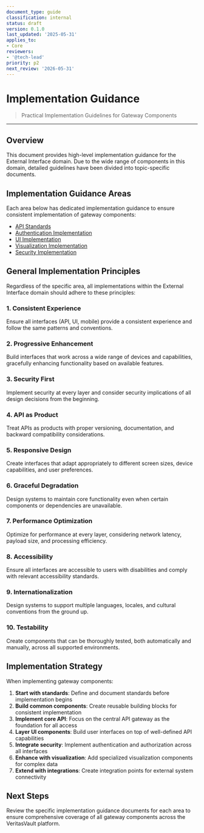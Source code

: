 ```yaml
---
document_type: guide
classification: internal
status: draft
version: 0.1.0
last_updated: '2025-05-31'
applies_to:
- Core
reviewers:
- '@tech-lead'
priority: p2
next_review: '2026-05-31'
---
```


# Implementation Guidance

> Practical Implementation Guidelines for Gateway Components

---

## Overview

This document provides high-level implementation guidance for the External Interface domain. Due to the wide range of components in this domain, detailed guidelines have been divided into topic-specific documents.

## Implementation Guidance Areas

Each area below has dedicated implementation guidance to ensure consistent implementation of gateway components:

* [API Standards](../api-standards/api-standards.md)
* [Authentication Implementation](../../Security/implementation/authentication-implementation.md)
* [UI Implementation](../ui/ui-implementation.md)
* [Visualization Implementation](../visualization/visualization-implementation.md)
* [Security Implementation](../../Security/implementation-guidance/security-implementation.md)

## General Implementation Principles

Regardless of the specific area, all implementations within the External Interface domain should adhere to these principles:

### 1. Consistent Experience

Ensure all interfaces (API, UI, mobile) provide a consistent experience and follow the same patterns and conventions.

### 2. Progressive Enhancement

Build interfaces that work across a wide range of devices and capabilities, gracefully enhancing functionality based on available features.

### 3. Security First

Implement security at every layer and consider security implications of all design decisions from the beginning.

### 4. API as Product

Treat APIs as products with proper versioning, documentation, and backward compatibility considerations.

### 5. Responsive Design

Create interfaces that adapt appropriately to different screen sizes, device capabilities, and user preferences.

### 6. Graceful Degradation

Design systems to maintain core functionality even when certain components or dependencies are unavailable.

### 7. Performance Optimization

Optimize for performance at every layer, considering network latency, payload size, and processing efficiency.

### 8. Accessibility

Ensure all interfaces are accessible to users with disabilities and comply with relevant accessibility standards.

### 9. Internationalization

Design systems to support multiple languages, locales, and cultural conventions from the ground up.

### 10. Testability

Create components that can be thoroughly tested, both automatically and manually, across all supported environments.

## Implementation Strategy

When implementing gateway components:

1. **Start with standards**: Define and document standards before implementation begins
2. **Build common components**: Create reusable building blocks for consistent implementation
3. **Implement core API**: Focus on the central API gateway as the foundation for all access
4. **Layer UI components**: Build user interfaces on top of well-defined API capabilities
5. **Integrate security**: Implement authentication and authorization across all interfaces
6. **Enhance with visualization**: Add specialized visualization components for complex data
7. **Extend with integrations**: Create integration points for external system connectivity

## Next Steps

Review the specific implementation guidance documents for each area to ensure comprehensive coverage of all gateway components across the VeritasVault platform.
